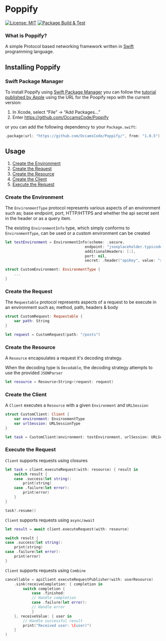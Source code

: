 # Poppify

[![License: MIT](https://img.shields.io/badge/License-MIT-leafgreen.svg)](https://opensource.org/licenses/MIT) [![Package Build & Test](https://github.com/OccamsCode/Poppify/actions/workflows/build.yml/badge.svg)](https://github.com/OccamsCode/Poppify/actions/workflows/build.yml)

### What is Poppify?

A simple Protocol based networking framework  written in [Swift](https://developer.apple.com/swift/) programming language.

## Installing Poppify

### Swift Package Manager

To install Poppify using [Swift Package Manager](https://github.com/apple/swift-package-manager) you can follow the [tutorial published by Apple](https://developer.apple.com/documentation/xcode/adding_package_dependencies_to_your_app) using the URL for the Poopify repo with the current version:

1. In Xcode, select “File” → “Add Packages...”
1. Enter https://github.com/OccamsCode/Poppify

or you can add the following dependency to your `Package.swift`:

```swift
.package(url: "https://github.com/OccamsCode/Poppify/", from: "1.0.5")
```

## Usage

1. [Create the Environment](#create-the-environment)
2. [Create the Request](#create-the-request)
3. [Create the Resource](#create-the-resource)
4. [Create the Client](#create-the-client)
5. [Execute the Request](#execute-the-request)

### Create the Environment

The `EnvironmentType` protocol represents various aspects of an environment such as; base endpoint, port, HTTP/HTTPS and whether the api secret sent in the header or as a query item.

The existing `EnvironmentInfo` type, which simply conforms to `EnvironmentType`, can be used or a custom environment can be created

```swift
let testEnvironment = EnvironmentInfo(scheme: .secure,
                                    endpoint: "jsonplaceholder.typicode.com",
                                    additionalHeaders: [:],
                                    port: nil,
                                    secret: .header("apiKey", value: "some_api_key"))

struct CustomEnvironment: EnvironmentType {
    ...
}
```

### Create the Request

The `Requestable` protocol represents aspects of a request to be execute in an environment such as; method, path, headers & body

```swift
struct CustomRequest: Requestable {
    var path: String
}

let request = CustomRequest(path: "/posts")
```

### Create the Resource

A `Resource` encapsulates a request it's decoding strategy.

When the decoding type is `Decodable`, the decoding strategy attempts to use the provided `JSONParser`

```swift
let resource = Resource<String>(request: request)
```

### Create the Client

A `Client` executes a `Resource` with a given `Environment` and `URLSession`

```swift
struct CustomClient: Client {
    var environment: EnvironmentType
    var urlSession: URLSessionType
}

let task = CustomClient(environment: testEnvironment, urlSession: URLSession.shared)
```

### Execute the Request

`Client` supports requests using closures 

```swift
let task = client.executeRequest(with: resource) { result in
    switch result {
    case .success(let string):
        print(string)
    case .failure(let error):
        print(error)
    }
}

task?.resume()
```

`Client` supports requests using `async/await`

```swift
let result = await client.executeRequest(with: resource)

switch result {
case .success(let string):
    print(string)
case .failure(let error):
    print(error)
}
```

`Client` supports requests using `Combine`

```swift
cancellable = apiClient.executeRequestPublisher(with: userResource)
    .sink(receiveCompletion: { completion in
        switch completion {
            case .finished:
            // Handle completion
            case .failure(let error):
            // Handle error
            }
    }, receiveValue: { user in
        // Handle successful result
        print("Received user: \(user)")
    }
)
```

